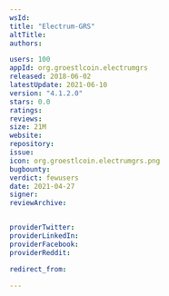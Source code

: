 ```yaml
---
wsId: 
title: "Electrum-GRS"
altTitle: 
authors:

users: 100
appId: org.groestlcoin.electrumgrs
released: 2018-06-02
latestUpdate: 2021-06-10
version: "4.1.2.0"
stars: 0.0
ratings: 
reviews: 
size: 21M
website: 
repository: 
issue: 
icon: org.groestlcoin.electrumgrs.png
bugbounty: 
verdict: fewusers
date: 2021-04-27
signer: 
reviewArchive:


providerTwitter: 
providerLinkedIn: 
providerFacebook: 
providerReddit: 

redirect_from:

---
```



